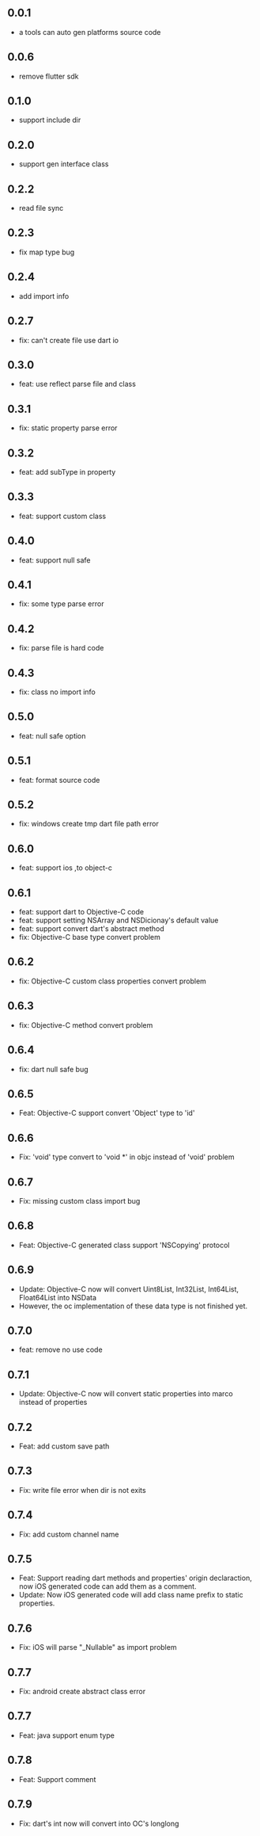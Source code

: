 ## 0.0.1

* a tools can auto gen platforms source code

## 0.0.6

* remove flutter sdk

## 0.1.0

* support include dir

## 0.2.0

* support gen interface class

## 0.2.2

* read file sync

## 0.2.3

* fix map type bug

## 0.2.4

* add import info

## 0.2.7

* fix: can't create file use dart io

## 0.3.0

* feat: use reflect parse file and class

## 0.3.1

* fix: static property parse error

## 0.3.2

* feat: add subType in property

## 0.3.3

* feat:  support custom class

## 0.4.0

* feat:  support null safe

## 0.4.1

* fix: some type parse error

## 0.4.2

* fix: parse file is hard code

## 0.4.3

* fix: class no import info

## 0.5.0

* feat: null safe option

## 0.5.1

* feat: format source code

## 0.5.2

* fix: windows create tmp dart file path error

## 0.6.0

* feat: support ios ,to object-c

## 0.6.1

* feat: support dart to Objective-C code
* feat: support setting NSArray and NSDicionay's default value
* feat: support convert dart's abstract method
* fix: Objective-C base type convert problem

## 0.6.2

* fix: Objective-C custom class properties convert problem

## 0.6.3

* fix: Objective-C method convert problem

## 0.6.4

* fix: dart null safe bug

## 0.6.5

* Feat: Objective-C support convert 'Object' type to 'id'

## 0.6.6

* Fix: 'void' type convert to 'void *' in objc instead of 'void' problem

## 0.6.7

* Fix: missing custom class import bug

## 0.6.8

* Feat: Objective-C generated class support 'NSCopying' protocol

## 0.6.9

* Update: Objective-C now will convert Uint8List, Int32List, Int64List, Float64List into NSData
* However, the oc implementation of these data type is not finished yet.

## 0.7.0

* feat: remove no use code

## 0.7.1

* Update: Objective-C now will convert static properties into marco instead of properties

## 0.7.2

* Feat: add custom save path

## 0.7.3

* Fix: write file error when dir is not exits

## 0.7.4

* Fix: add custom channel name

## 0.7.5

* Feat: Support reading dart methods and properties' origin declaraction, now iOS generated code can add them as a comment.
* Update: Now iOS generated code will add class name prefix to static properties.

## 0.7.6

* Fix: iOS will parse "_Nullable" as import problem

## 0.7.7

* Fix: android create abstract class error

## 0.7.7

* Feat: java support enum type

## 0.7.8

* Feat: Support comment 

## 0.7.9

* Fix: dart's int now will convert into OC's longlong